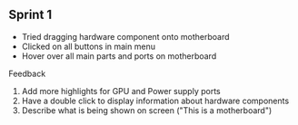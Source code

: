 ## Sprint 1

* Tried dragging hardware component onto motherboard
* Clicked on all buttons in main menu
* Hover over all main parts and ports on motherboard

Feedback

1) Add more highlights for GPU and Power supply ports
2) Have a double click to display information about hardware components 
3) Describe what is being shown on screen ("This is a motherboard")


